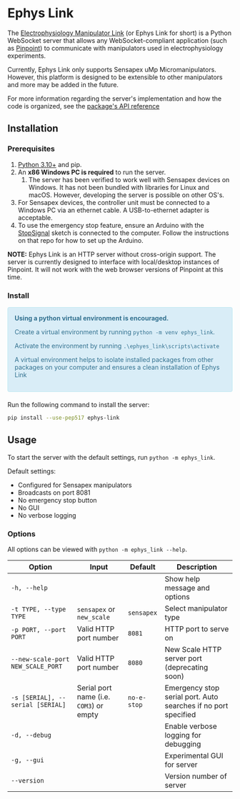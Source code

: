 # Ephys Link

The [Electrophysiology Manipulator Link](https://github.com/VirtualBrainLab/ephys-link)
(or Ephys Link for short) is a Python WebSocket server that allows any
WebSocket-compliant application (such
as [Pinpoint](https://github.com/VirtualBrainLab/Pinpoint))
to communicate with manipulators used in electrophysiology experiments.

Currently, Ephys Link only supports Sensapex uMp Micromanipulators. However,
this platform is designed to be extensible to other manipulators and more may be
added in the future.

For more information regarding the server's implementation and how the code is
organized, see
the [package's API reference](https://virtualbrainlab.org/api_reference_ephys_link.html)

## Installation

### Prerequisites

1. [Python 3.10+](https://www.python.org/downloads/) and pip.
2. An **x86 Windows PC is required** to run the server.
    1. The server has been verified to work well with Sensapex devices on
       Windows. It has not been bundled with libraries for Linux and
       macOS. However, developing the server is possible on other OS's.
3. For Sensapex devices, the controller unit must be connected to a Windows PC
   via an ethernet cable. A USB-to-ethernet adapter is acceptable.
4. To use the emergency stop feature, ensure an Arduino with
   the [StopSignal](https://github.com/VirtualBrainLab/StopSignal) sketch is
   connected to the computer. Follow the instructions on that repo for how to
   set up the Arduino.

**NOTE:** Ephys Link is an HTTP server without cross-origin support. The server
is currently designed to interface with local/desktop instances of Pinpoint. It
will not work with the web browser versions of Pinpoint at this time.

### Install

<div style="padding: 15px; border: 1px solid transparent; border-color: transparent; margin-bottom: 20px; border-radius: 4px; color: #31708f; background-color: #d9edf7; border-color: #bce8f1;">
<b>Using a python virtual environment is encouraged.</b>
<p>Create a virtual environment by running <code>python -m venv ephys_link</code>.</p>
<p>Activate the environment by running <code>.\ephyes_link\scripts\activate</code></p>
<p>A virtual environment helps to isolate installed packages from other packages on your computer and ensures a clean installation of Ephys Link</p>
</div>

Run the following command to install the server:

```bash
pip install --use-pep517 ephys-link
```

## Usage

To start the server with the default settings, run `python -m ephys_link`.

Default settings:

- Configured for Sensapex manipulators
- Broadcasts on port 8081
- No emergency stop button
- No GUI
- No verbose logging

### Options

All options can be viewed with `python -m ephys_link --help`.

| Option                            | Input                                   | Default     | Description                                                    |
|-----------------------------------|-----------------------------------------|-------------|----------------------------------------------------------------|
| `-h, --help`                      |                                         |             | Show help message and options                                  |
| `-t TYPE, --type TYPE`            | `sensapex` or `new_scale`               | `sensapex`  | Select manipulator type                                        |
| `-p PORT, --port PORT`            | Valid HTTP port number                  | `8081`      | HTTP port to serve on                                          |
| `--new-scale-port NEW_SCALE_PORT` | Valid HTTP port number                  | `8080`      | New Scale HTTP server port (deprecating soon)                  |
| `-s [SERIAL], --serial [SERIAL]`  | Serial port name (i.e. `COM3`) or empty | `no-e-stop` | Emergency stop serial port. Auto searches if no port specified |
| `-d, --debug`                     |                                         |             | Enable verbose logging for debugging                           |
| `-g, --gui`                       |                                         |             | Experimental GUI for server                                    |
| `--version`                       |                                         |             | Version number of server                                       |